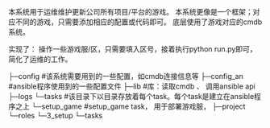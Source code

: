 本系统用于运维维护更新公司所有项目/平台的游戏。
本系统更像是一个框架；对应不同的游戏，只需要添加相应的配置或代码即可。
底层使用了游戏对应的cmdb系统。

实现了： 操作一些游戏服/区，只需要填入区号，接着执行python run.py即可，简化了运维的工作。

├─config     #该系统需要用到的一些配置，如cmdb连接信息等
├─config_an  #ansible程序使用到的一些配置文件
├─lib        #库：读取cmdb 、 调用ansible api
├─logs
└─tasks      #该目录下以目录存放着每个task。每个task是建立在ansible程序之上
    └─setup_game   #setup_game task， 用于部署游戏服， 
        ├─project
        └─roles
            └─3_setup
                └─tasks
